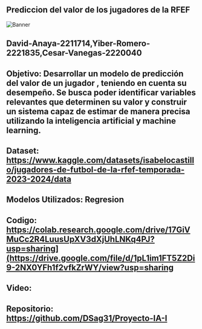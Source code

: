 ## Prediccion del valor de los jugadores de la RFEF
![Banner](https://github.com/user-attachments/assets/f3d8dd32-21f0-4198-b12d-bf5da3edc4b2)
## David-Anaya-2211714,Yiber-Romero-2221835,Cesar-Vanegas-2220040
## Objetivo: Desarrollar un modelo de predicción del valor de un jugador , teniendo en cuenta su desempeño. Se busca poder identificar variables relevantes que determinen su valor y construir un sistema capaz de estimar de manera precisa utilizando la inteligencia artificial y machine learning.
## Dataset: https://www.kaggle.com/datasets/isabelocastillo/jugadores-de-futbol-de-la-rfef-temporada-2023-2024/data
## Modelos Utilizados: Regresion
## Codigo: https://colab.research.google.com/drive/17GiVMuCc2R4LuusUpXV3dXjUhLNKq4PJ?usp=sharing](https://drive.google.com/file/d/1pL1im1FT5Z2Di9-2NX0YFh1f2vfkZrWY/view?usp=sharing
## Video: 
## Repositorio: https://github.com/DSag31/Proyecto-IA-I
